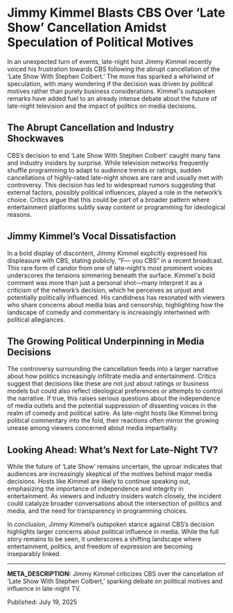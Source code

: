 # Jimmy Kimmel Blasts CBS Over ‘Late Show’ Cancellation Amidst Speculation of Political Motives

In an unexpected turn of events, late-night host Jimmy Kimmel recently voiced his frustration towards CBS following the abrupt cancellation of the ‘Late Show With Stephen Colbert.’ The move has sparked a whirlwind of speculation, with many wondering if the decision was driven by political motives rather than purely business considerations. Kimmel's outspoken remarks have added fuel to an already intense debate about the future of late-night television and the impact of politics on media decisions.

## The Abrupt Cancellation and Industry Shockwaves

CBS’s decision to end ‘Late Show With Stephen Colbert’ caught many fans and industry insiders by surprise. While television networks frequently shuffle programming to adapt to audience trends or ratings, sudden cancellations of highly-rated late-night shows are rare and usually met with controversy. This decision has led to widespread rumors suggesting that external factors, possibly political influences, played a role in the network’s choice. Critics argue that this could be part of a broader pattern where entertainment platforms subtly sway content or programming for ideological reasons.

## Jimmy Kimmel’s Vocal Dissatisfaction

In a bold display of discontent, Jimmy Kimmel explicitly expressed his displeasure with CBS, stating publicly, “F— you CBS” in a recent broadcast. This rare form of candor from one of late-night’s most prominent voices underscores the tensions simmering beneath the surface. Kimmel's bold comment was more than just a personal shot—many interpret it as a criticism of the network’s decision, which he perceives as unjust and potentially politically influenced. His candidness has resonated with viewers who share concerns about media bias and censorship, highlighting how the landscape of comedy and commentary is increasingly intertwined with political allegiances.

## The Growing Political Underpinning in Media Decisions

The controversy surrounding the cancellation feeds into a larger narrative about how politics increasingly infiltrate media and entertainment. Critics suggest that decisions like these are not just about ratings or business models but could also reflect ideological preferences or attempts to control the narrative. If true, this raises serious questions about the independence of media outlets and the potential suppression of dissenting voices in the realm of comedy and political satire. As late-night hosts like Kimmel bring political commentary into the fold, their reactions often mirror the growing unease among viewers concerned about media impartiality.

## Looking Ahead: What’s Next for Late-Night TV?

While the future of ‘Late Show’ remains uncertain, the uproar indicates that audiences are increasingly skeptical of the motives behind major media decisions. Hosts like Kimmel are likely to continue speaking out, emphasizing the importance of independence and integrity in entertainment. As viewers and industry insiders watch closely, the incident could catalyze broader conversations about the intersection of politics and media, and the need for transparency in programming choices.

In conclusion, Jimmy Kimmel’s outspoken stance against CBS’s decision highlights larger concerns about political influence in media. While the full story remains to be seen, it underscores a shifting landscape where entertainment, politics, and freedom of expression are becoming inseparably linked.

---

**META_DESCRIPTION:** Jimmy Kimmel criticizes CBS over the cancelation of ‘Late Show With Stephen Colbert,’ sparking debate on political motives and influence in late-night TV.

Published: July 19, 2025
